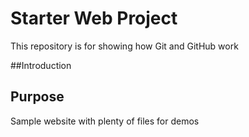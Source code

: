 # Starter Web Project

This repository is for showing how Git and GitHub work

##Introduction 


## Purpose

Sample website with plenty of files for demos